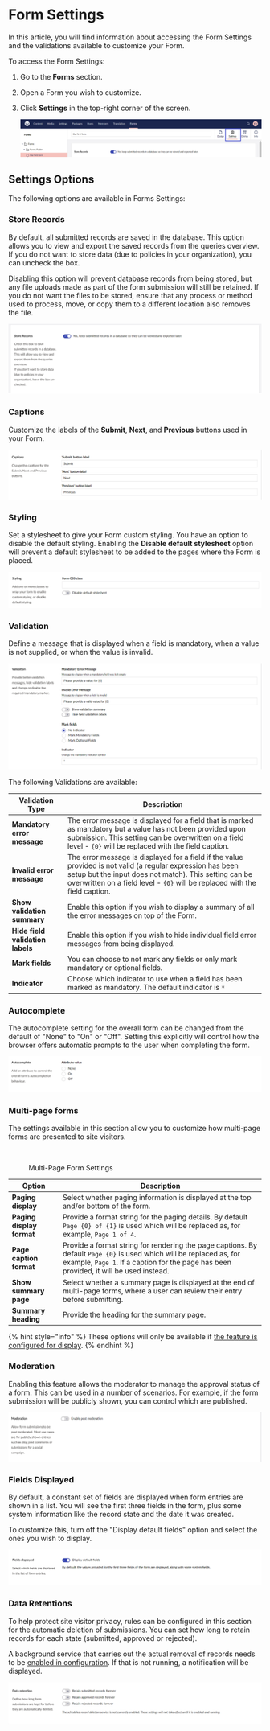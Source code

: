 # Form Settings

In this article, you will find information about accessing the Form Settings and the validations available to customize your Form.

To access the Form Settings:

1. Go to the **Forms** section.
2. Open a Form you wish to customize.
3. Click **Settings** in the top-right corner of the screen.

    ![Form settings dialog](images/FormSettings-V14.png)

## Settings Options

The following options are available in Forms Settings:

### Store Records

By default, all submitted records are saved in the database. This option allows you to view and export the saved records from the queries overview. If you do not want to store data (due to policies in your organization), you can uncheck the box.

Disabling this option will prevent database records from being stored, but any file uploads made as part of the form submission will still be retained. If you do not want the files to be stored, ensure that any process or method used to process, move, or copy them to a different location also removes the file.

![Form settings Store Records](images/Store-Records-V14.png)

### Captions

Customize the labels of the **Submit**, **Next**, and **Previous** buttons used in your Form.

![Form settings stylesheet](images/FormSettingsCaptions-V14.png)

### Styling

Set a stylesheet to give your Form custom styling. You have an option to disable the default styling. Enabling the **Disable default stylesheet** option will prevent a default stylesheet to be added to the pages where the Form is placed.

![Form settings stylesheet](images/FormSettingsStyling-V14.png)

### Validation

Define a message that is displayed when a field is mandatory, when a value is not supplied, or when the value is invalid.

![Form settings validation](images/FormSettingsValidation-V14.png)

The following Validations are available:

| Validation Type                  | Description                                                                                                                                                                                                                                         |
| -------------------------------- | --------------------------------------------------------------------------------------------------------------------------------------------------------------------------------------------------------------------------------------------------- |
| **Mandatory error message**      | The error message is displayed for a field that is marked as mandatory but a value has not been provided upon submission. This setting can be overwritten on a field level - `{0}` will be replaced with the field caption.                         |
| **Invalid error message**        | The error message is displayed for a field if the value provided is not valid (a regular expression has been setup but the input does not match). This setting can be overwritten on a field level - `{0}` will be replaced with the field caption. |
| **Show validation summary**      | Enable this option if you wish to display a summary of all the error messages on top of the Form.                                                                                                                                                   |
| **Hide field validation labels** | Enable this option if you wish to hide individual field error messages from being displayed.                                                                                                                                                        |
| **Mark fields**                  | You can choose to not mark any fields or only mark mandatory or optional fields.                                                                                                                                                                    |
| **Indicator**                    | Choose which indicator to use when a field has been marked as mandatory. The default indicator is `*`                                                                                                                                               |

### Autocomplete

The autocomplete setting for the overall form can be changed from the default of "None" to "On" or "Off". Setting this explicitly will control how the browser offers automatic prompts to the user when completing the form.

![Form Settings Autocomplete](images/FormSettingsAutocomplete-V14.png)

### Multi-page forms

The settings available in this section allow you to customize how multi-page forms are presented to site visitors.

<figure><img src="../../../../13/umbraco-forms/editor/creating-a-form/images/multi-page-forms.png" alt=""><figcaption><p>Multi-Page Form Settings</p></figcaption></figure>

| Option                           | Description                                                                                                                                                                                                     |
| -------------------------------- | ----------------------------------------------------------------------------------------------------------------------------------------------------------------------------------------------------------------|
| **Paging display**               | Select whether paging information is displayed at the top and/or bottom of the form.                                                                                                                            |
| **Paging display format**        | Provide a format string for the paging details. By default `Page {0} of {1}` is used which will be replaced as, for example, `Page 1 of 4`.                                                                     |
| **Page caption format**          | Provide a format string for rendering the page captions. By default `Page {0}` is used which will be replaced as, for example, `Page 1`. If a caption for the page has been provided, it will be used instead.  |
| **Show summary page**            | Select whether a summary page is displayed at the end of multi-page forms, where a user can review their entry before submitting.                                                                               |
| **Summary heading**              | Provide the heading for the summary page.                                                                                                                                                                       |

{% hint style="info" %}
These options will only be available if [the feature is configured for display](../../developer/configuration/README.md#enablemultipageformsettings).
{% endhint %}

### Moderation

Enabling this feature allows the moderator to manage the approval status of a form. This can be used in a number of scenarios. For example, if the form submission will be publicly shown, you can control which are published.

![Form settings Moderation](images/FormSettingsModeration-V14.png)

### Fields Displayed

By default, a constant set of fields are displayed when form entries are shown in a list. You will see the first three fields in the form, plus some system information like the record state and the date it was created.

To customize this, turn off the "Display default fields" option and select the ones you wish to display.

![Form settings Fields Displayed](images/FormSettingsFieldsDisplayed-V14.png)

### Data Retentions

To help protect site visitor privacy, rules can be configured in this section for the automatic deletion of submissions. You can set how long to retain records for each state (submitted, approved or rejected).

A background service that carries out the actual removal of records needs to be [enabled in configuration](../../developer/configuration/#scheduledrecorddeletion). If that is not running, a notification will be displayed.

![Form settings Date Retentions](images/FormSettingsDataRetention-V14.png)
